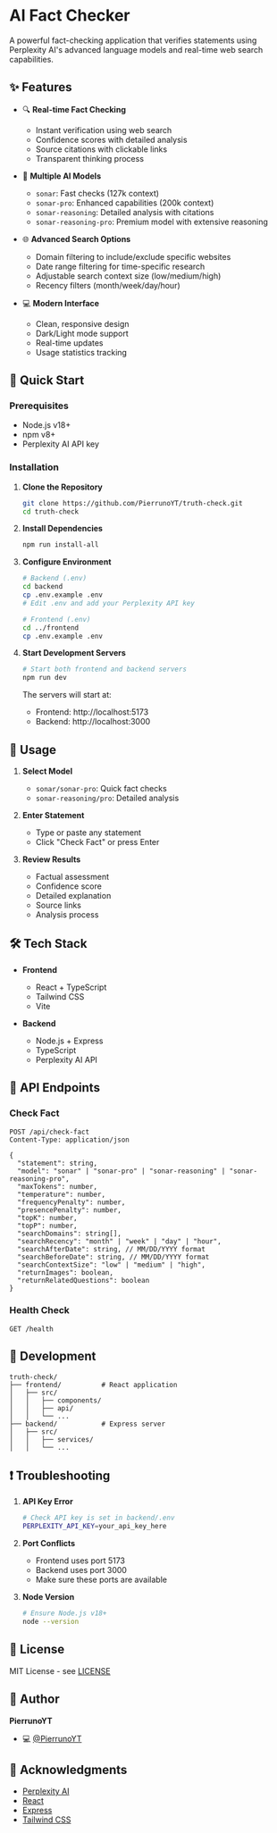 # AI Fact Checker

A powerful fact-checking application that verifies statements using Perplexity AI's advanced language models and real-time web search capabilities.

## ✨ Features

- 🔍 **Real-time Fact Checking**
  - Instant verification using web search
  - Confidence scores with detailed analysis
  - Source citations with clickable links
  - Transparent thinking process

- 🤖 **Multiple AI Models**
  - `sonar`: Fast checks (127k context)
  - `sonar-pro`: Enhanced capabilities (200k context)
  - `sonar-reasoning`: Detailed analysis with citations
  - `sonar-reasoning-pro`: Premium model with extensive reasoning

- 🌐 **Advanced Search Options**
  - Domain filtering to include/exclude specific websites
  - Date range filtering for time-specific research
  - Adjustable search context size (low/medium/high)
  - Recency filters (month/week/day/hour)

- 💻 **Modern Interface**
  - Clean, responsive design
  - Dark/Light mode support
  - Real-time updates
  - Usage statistics tracking

## 🚀 Quick Start

### Prerequisites
- Node.js v18+
- npm v8+
- Perplexity AI API key

### Installation

1. **Clone the Repository**
   ```bash
   git clone https://github.com/PierrunoYT/truth-check.git
   cd truth-check
   ```

2. **Install Dependencies**
   ```bash
   npm run install-all
   ```

3. **Configure Environment**
   ```bash
   # Backend (.env)
   cd backend
   cp .env.example .env
   # Edit .env and add your Perplexity API key

   # Frontend (.env)
   cd ../frontend
   cp .env.example .env
   ```

4. **Start Development Servers**
   ```bash
   # Start both frontend and backend servers
   npm run dev
   ```

   The servers will start at:
   - Frontend: http://localhost:5173
   - Backend: http://localhost:3000

## 📖 Usage

1. **Select Model**
   - `sonar/sonar-pro`: Quick fact checks
   - `sonar-reasoning/pro`: Detailed analysis

2. **Enter Statement**
   - Type or paste any statement
   - Click "Check Fact" or press Enter

3. **Review Results**
   - Factual assessment
   - Confidence score
   - Detailed explanation
   - Source links
   - Analysis process

## 🛠 Tech Stack

- **Frontend**
  - React + TypeScript
  - Tailwind CSS
  - Vite

- **Backend**
  - Node.js + Express
  - TypeScript
  - Perplexity AI API

## 📡 API Endpoints

### Check Fact
```http
POST /api/check-fact
Content-Type: application/json

{
  "statement": string,
  "model": "sonar" | "sonar-pro" | "sonar-reasoning" | "sonar-reasoning-pro",
  "maxTokens": number,
  "temperature": number,
  "frequencyPenalty": number,
  "presencePenalty": number,
  "topK": number,
  "topP": number,
  "searchDomains": string[],
  "searchRecency": "month" | "week" | "day" | "hour",
  "searchAfterDate": string, // MM/DD/YYYY format
  "searchBeforeDate": string, // MM/DD/YYYY format
  "searchContextSize": "low" | "medium" | "high",
  "returnImages": boolean,
  "returnRelatedQuestions": boolean
}
```

### Health Check
```http
GET /health
```

## 🔧 Development

```
truth-check/
├── frontend/          # React application
│   ├── src/
│   │   ├── components/
│   │   ├── api/
│   │   └── ...
├── backend/           # Express server
│   ├── src/
│   │   ├── services/
│   │   └── ...
```

## ❗ Troubleshooting

1. **API Key Error**
   ```bash
   # Check API key is set in backend/.env
   PERPLEXITY_API_KEY=your_api_key_here
   ```

2. **Port Conflicts**
   - Frontend uses port 5173
   - Backend uses port 3000
   - Make sure these ports are available

3. **Node Version**
   ```bash
   # Ensure Node.js v18+
   node --version
   ```

## 📄 License

MIT License - see [LICENSE](LICENSE)

## 👤 Author

**PierrunoYT**
- 💻 [@PierrunoYT](https://github.com/PierrunoYT)

## 🙏 Acknowledgments

- [Perplexity AI](https://www.perplexity.ai/)
- [React](https://reactjs.org/)
- [Express](https://expressjs.com/)
- [Tailwind CSS](https://tailwindcss.com/)

